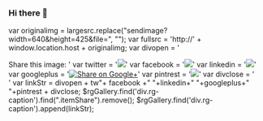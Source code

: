 ### Hi there 👋

var originalimg = largesrc.replace("sendimage?width=640&height=425&file=", "");
var fullsrc = 'http://' + window.location.host + originalimg;
var divopen = '<div class="itemShare">Share this image: '
var twitter = '<a target="_blank" href="http://twitter.com/home?status='+title+' '+ link +' "><img border="0" src="/assets/images/site-images/social-icons/twitter.gif"></a>'
var facebook = '<a target="_blank" href="http://www.facebook.com/sharer.php?u='+link+'&amp;t='+title+'" name="fb_share"><img border="0" src="/assets/images/site-images/social-icons/facebook.gif"></a>'
var linkedin = '<a target="_blank" href="http://www.linkedin.com/shareArticle?url='+link+'&amp;title='+title+'"><img border="0" src="/assets/images/site-images/social-icons/linkedin.gif"></a>'
var googleplus = '<a target="_blank" href="https://plus.google.com/share?url='+link+'"><img src="https://www.gstatic.com/images/icons/gplus-16.png" alt="Share on Google+"/></a>'
var pintrest = '<a target="_blank" href="//www.pinterest.com/pin/create/button/?url='+link+'&media='+fullsrc+'&description='+title+'" data-pin-do="buttonPin" data-pin-config="none"><img src="//assets.pinterest.com/images/pidgets/pinit_fg_en_rect_gray_20.png" /></a>'
var divclose = '</div>'
var linkStr = divopen + tw"+ facebook +" "+linkedin+" "+googleplus+" "+pintrest + divclose;
$rgGallery.find('div.rg-caption').find(".itemShare").remove();
$rgGallery.find('div.rg-caption').append(linkStr);
<!--

**RizzoMarco/RizzoMarco** is a ✨ _special_ ✨ repository because its `README.md` (this file) appears on your GitHub profile.

Here are some ideas to get you started:

- 🔭 I’m currently working on ...
- 🌱 I’m currently learning ...
- 👯 I’m looking to collaborate on ...
- 🤔 I’m looking for help with ...
- 💬 Ask me about ...
- 📫 How to reach me: ...
- 😄 Pronouns: ...
- ⚡ Fun fact: ...
-->
